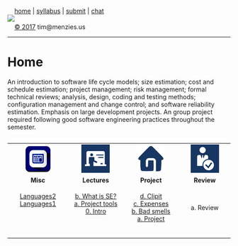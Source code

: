 &nbsp;&nbsp;&nbsp;&nbsp;[home](http://tiny.cc/se17) | 
[syllabus](https://github.com/txt/se17/blob/master/doc/syllabus.md) | 
[submit](http://tiny.cc/se17give) |
[chat](https://se17.slack.com/)  
[<img width=900 src="https://raw.githubusercontent.com/txt/se17/master/img/se17.png">](http://tiny.cc/se17)   <br>
&nbsp;&nbsp;&nbsp;&nbsp;[&copy; 2017](https://github.com/txt/se17/blob/master/LICENSE.md) tim&commat;menzies.us<br>

_______



# Home

An introduction to software life cycle models; size estimation;
cost and schedule estimation; project management; risk management;
formal technical reviews; analysis, design, coding and testing
methods; configuration management and change control; and software
reliability estimation. Emphasis on large development projects. An
group project required following good software engineering
practices throughout the semester.

<table width="100%" border=0 align=right>
<tr>
<td align=center><img  src="img/news.png"></td>
<td align=center><img  src="img/lectures.gif"></td>
<td align=center><img  src="img/homework.png"></td>
<td align=center><img  src="img/review.gif"></td>
</tr>
<tr>
<td align=center><b>Misc</b> </td>
<td align=center><b>Lectures</b></td>
<td align=center><b>Project</b>
</td><td align=center><b>Review </td>
</tr>
<tr>
<td align=center valign=top  xwidth="100px">

<a href="http://unbox.org/doc/Seven%20More%20Languages%20in%20Seven%20Weeks.pdf">Languages2</a><br>
<a href="http://unbox.org/doc/Seven%20Languages%20in%20Seven%20Weeks%20A%20Pragmatic%20Guide%20to%20Learning%20Programming%20Languages.pdf">Languages1</a>
<br><img     width=200 src="img/200x1.png">
</td>
<td align=center valign=top  xwidth="100px">

<a href="doc/lecture2.md">b. What is SE?</a><br>
<a href="doc/lecture1.md">a. Project tools</a><br>
<a href="doc/lecture0.md">0. Intro</a>
<br><img     width=200 src="img/200x1.png">
</td><td align=center valign=top xwidth="100px">

<a href="https://github.com/cleebp/csc-510-group-g/blob/master/apr1/report/report.pdf">d. Clipit</a><br>
<a href="https://github.com/sandz-in/csc510_group_l/blob/master/april/Report.pdf">c. Expenses</a><br>
<a href="doc/badsmells.md">b. Bad smells</a><br>
<a href="doc/project.md">a. Project</a>
<br><img     width=200 src="img/200x1.png">
</td>
<td align=center   xwidth="100px>
<a href="doc/review1.md">a. Review</a>
<br><img width=200 src="img/200x1.png">
</td>
</tr>

</table>
